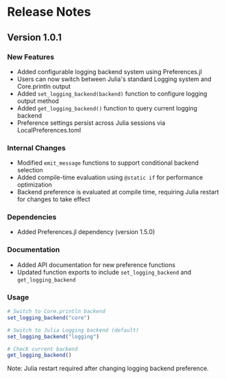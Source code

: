 # Release Notes

## Version 1.0.1

### New Features

- Added configurable logging backend system using Preferences.jl
- Users can now switch between Julia's standard Logging system and Core.println output
- Added `set_logging_backend(backend)` function to configure logging output method
- Added `get_logging_backend()` function to query current logging backend
- Preference settings persist across Julia sessions via LocalPreferences.toml

### Internal Changes

- Modified `emit_message` functions to support conditional backend selection
- Added compile-time evaluation using `@static if` for performance optimization
- Backend preference is evaluated at compile time, requiring Julia restart for changes to take effect

### Dependencies

- Added Preferences.jl dependency (version 1.5.0)

### Documentation

- Added API documentation for new preference functions
- Updated function exports to include `set_logging_backend` and `get_logging_backend`

### Usage

```julia
# Switch to Core.println backend
set_logging_backend("core")

# Switch to Julia Logging backend (default)
set_logging_backend("logging")

# Check current backend
get_logging_backend()
```

Note: Julia restart required after changing logging backend preference.